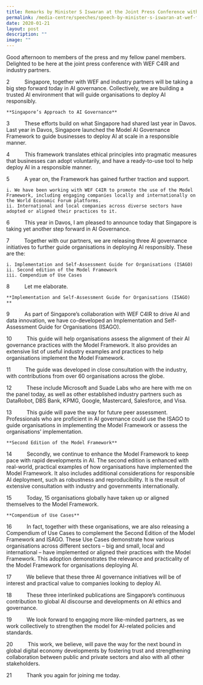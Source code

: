 ```yaml
---
title: Remarks by Minister S Iswaran at the Joint Press Conference with WEF Centre
permalink: /media-centre/speeches/speech-by-minister-s-iswaran-at-wef-for-the-fourth-industrial-revolution/
date: 2020-01-21
layout: post
description: ""
image: ""
---
```

Good afternoon to members of the press and my fellow panel members. Delighted to be here at the joint press conference with WEF C4IR and industry partners.  
  
2          Singapore, together with WEF and industry partners will be taking a big step forward today in AI governance. Collectively, we are building a trusted AI environment that will guide organisations to deploy AI responsibly.

    **Singapore’s Approach to AI Governance**

3          These efforts build on what Singapore had shared last year in Davos. Last year in Davos, Singapore launched the Model AI Governance Framework to guide businesses to deploy AI at scale in a responsible manner.  
  
4          This framework translates ethical principles into pragmatic measures that businesses can adopt voluntarily, and have a ready-to-use tool to help deploy AI in a responsible manner.  
  
5          A year on, the Framework has gained further traction and support.  
  
    i. We have been working with WEF C4IR to promote the use of the Model Framework, including engaging companies locally and internationally on the World Economic Forum platforms.  
    ii. International and local companies across diverse sectors have adopted or aligned their practices to it.  
  
6          This year in Davos, I am pleased to announce today that Singapore is taking yet another step forward in AI Governance.  
  
7          Together with our partners, we are releasing three AI governance initiatives to further guide organisations in deploying AI responsibly. These are the:  
  
    i. Implementation and Self-Assessment Guide for Organisations (ISAGO)  
    ii. Second edition of the Model Framework  
    iii. Compendium of Use Cases  
  
8          Let me elaborate.

    **Implementation and Self-Assessment Guide for Organisations (ISAGO)  **
  
9          As part of Singapore’s collaboration with WEF C4IR to drive AI and data innovation, we have co-developed an Implementation and Self-Assessment Guide for Organisations (ISAGO).  
  
10          This guide will help organisations assess the alignment of their AI governance practices with the Model Framework. It also provides an extensive list of useful industry examples and practices to help organisations implement the Model Framework.  
  
11          The guide was developed in close consultation with the industry, with contributions from over 60 organisations across the globe.  
  
12          These include Microsoft and Suade Labs who are here with me on the panel today, as well as other established industry partners such as DataRobot, DBS Bank, KPMG, Google, Mastercard, Salesforce, and Visa.  
  
13          This guide will pave the way for future peer assessment. Professionals who are proficient in AI governance could use the ISAGO to guide organisations in implementing the Model Framework or assess the organisations’ implementation.

    **Second Edition of the Model Framework**

14          Secondly, we continue to enhance the Model Framework to keep pace with rapid developments in AI. The second edition is enhanced with real-world, practical examples of how organisations have implemented the Model Framework. It also includes additional considerations for responsible AI deployment, such as robustness and reproducibility. It is the result of extensive consultation with industry and governments internationally.  
  
15          Today, 15 organisations globally have taken up or aligned themselves to the Model Framework.

    **Compendium of Use Cases**

16          In fact, together with these organisations, we are also releasing a Compendium of Use Cases to complement the Second Edition of the Model Framework and ISAGO. These Use Cases demonstrate how various organisations across different sectors – big and small, local and international – have implemented or aligned their practices with the Model Framework. This adoption demonstrates the relevance and practicality of the Model Framework for organisations deploying AI.  
  
17          We believe that these three AI governance initiatives will be of interest and practical value to companies looking to deploy AI.  
  
18          These three interlinked publications are Singapore’s continuous contribution to global AI discourse and developments on AI ethics and governance.  
  
19          We look forward to engaging more like-minded partners, as we work collectively to strengthen the model for AI-related policies and standards.  
  
20          This work, we believe, will pave the way for the next bound in global digital economy developments by fostering trust and strengthening collaboration between public and private sectors and also with all other stakeholders.  
  
21          Thank you again for joining me today.